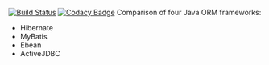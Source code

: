 [![Build Status](https://travis-ci.org/Kryszak/orm-war.svg?branch=master)](https://travis-ci.org/Kryszak/orm-war)
[![Codacy Badge](https://api.codacy.com/project/badge/Grade/a7dcb37fc4be4e9d895a28ebeaba2f18)](https://www.codacy.com/manual/Kryszak/orm-war?utm_source=github.com&amp;utm_medium=referral&amp;utm_content=Kryszak/orm-war&amp;utm_campaign=Badge_Grade)
Comparison of four Java ORM frameworks:
* Hibernate
* MyBatis
* Ebean
* ActiveJDBC
